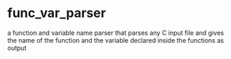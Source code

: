 # func_var_parser
a function and variable name parser that parses any C input file and gives the name of the function and the variable declared inside the functions as output
